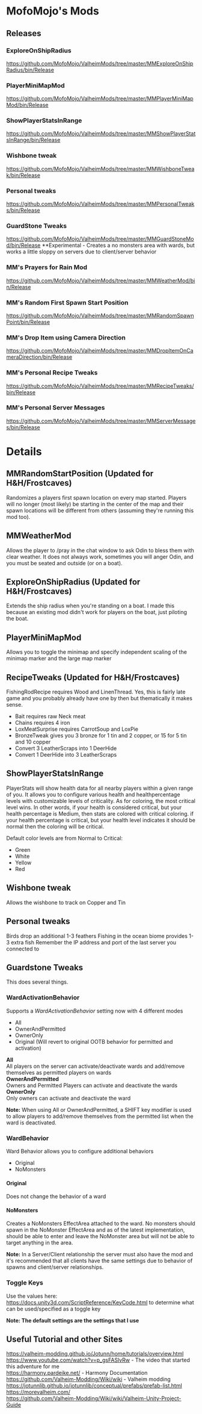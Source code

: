 # MofoMojo's Mods

## Releases
### ExploreOnShipRadius
https://github.com/MofoMojo/ValheimMods/tree/master/MMExploreOnShipRadius/bin/Release

### PlayerMiniMapMod
https://github.com/MofoMojo/ValheimMods/tree/master/MMPlayerMiniMapMod/bin/Release

### ShowPlayerStatsInRange
https://github.com/MofoMojo/ValheimMods/tree/master/MMShowPlayerStatsInRange/bin/Release

### Wishbone tweak
https://github.com/MofoMojo/ValheimMods/tree/master/MMWishboneTweak/bin/Release

### Personal tweaks
https://github.com/MofoMojo/ValheimMods/tree/master/MMPersonalTweaks/bin/Release

### GuardStone Tweaks
https://github.com/MofoMojo/ValheimMods/tree/master/MMGuardStoneMod/bin/Release
**Experimental - Creates a no monsters area with wards, but works a little sloppy on servers due to client/server behavior 

### MM's Prayers for Rain Mod
https://github.com/MofoMojo/ValheimMods/tree/master/MMWeatherMod/bin/Release

### MM's Random First Spawn Start Position
https://github.com/MofoMojo/ValheimMods/tree/master/MMRandomSpawnPoint/bin/Release

### MM's Drop Item using Camera Direction
https://github.com/MofoMojo/ValheimMods/tree/master/MMDropItemOnCameraDirection/bin/Release

### MM's Personal Recipe Tweaks
https://github.com/MofoMojo/ValheimMods/tree/master/MMRecipeTweaks/bin/Release

### MM's Personal Server Messages
https://github.com/MofoMojo/ValheimMods/tree/master/MMServerMessages/bin/Release

# Details
## MMRandomStartPosition (Updated for H&H/Frostcaves)
Randomizes a players first spawn location on every map started. Players will no longer (most likely) be starting in the center of the map and their spawn locations will be different from others (assuming they're running this mod too).

## MMWeatherMod
Allows the player to /pray in the chat window to ask Odin to bless them with clear weather. It does not always work, sometimes you will anger Odin, and you must be seated and outside (or on a boat). 

## ExploreOnShipRadius (Updated for H&H/Frostcaves)
Extends the ship radius when you're standing on a boat. I made this because an existing mod didn't work for players on the boat, just piloting the boat.

## PlayerMiniMapMod
Allows you to toggle the minimap and specify independent scaling of the minimap marker and the large map marker

## RecipeTweaks (Updated for H&H/Frostcaves)
FishingRodRecipe requires Wood and LinenThread. Yes, this is fairly late game and you probably already have one by then but thematically it makes sense. 
* Bait requires raw Neck meat
* Chains requires 4 iron
* LoxMeatSurprise requires CarrotSoup and LoxPie
* BronzeTweak gives you 3 bronze for 1 tin and 2 copper, or 15 for 5 tin and 10 copper
* Convert 3 LeatherScraps into 1 DeerHide
* Convert 1 DeerHide into 3 LeatherScraps

## ShowPlayerStatsInRange 
PlayerStats will show health data for all nearby players within a given range of you. It allows you to configure various health and healthpercentage levels with customizable levels of criticality. As for coloring, the most critical level wins. In other words, if your health is considered critical, but your health percentage is Medium, then stats are colored with critical coloring. if your health percentage is critical, but your health level indicates it should be normal then the coloring will be critical.

Default color levels are from Normal to Critical:

* Green
* White
* Yellow
* Red

## Wishbone tweak
Allows the wishbone to track on Copper and Tin

## Personal tweaks
Birds drop an additional 1-3 feathers
Fishing in the ocean biome provides 1-3 extra fish
Remember the IP address and port of the last server you connected to

## Guardstone Tweaks
This does several things. 

### WardActivationBehavior
Supports a *WardActivationBehavior* setting now with 4 different modes
* All
* OwnerAndPermitted
* OwnerOnly
* Original (Will revert to original OOTB behavior for permitted and activation)

**All**  
All players on the server can activate/deactivate wards and add/remove themselves as permitted players on wards  
**OwnerAndPermitted**  
Owners and Permitted Players can activate and deactivate the wards  
**OwnerOnly**  
Only owners can activate and deactivate the ward  

**Note:**
When using All or OwnerAndPermitted, a SHIFT key modifier is used to allow players to add/remove themselves from the permitted list when the ward is deactivated.

### WardBehavior
Ward Behavior allows you to configure additional behaviors
* Original
* NoMonsters

#### Original
Does not change the behavior of a ward
#### NoMonsters
Creates a NoMonsters EffectArea attached to the ward. 
No monsters should spawn in the NoMonster EffectArea and as of the latest implementation, should be able to enter and leave the NoMonster area but will not be able to target anything in the area. 

**Note:**
In a Server/Client relationship the server must also have the mod and it's recommended that all clients have the same settings due to behavior of spawns and client/server relationships.


### Toggle Keys
Use the values here: https://docs.unity3d.com/ScriptReference/KeyCode.html to determine what can be used/specified as a toggle key

**Note: The default settings are the settings that I use**

## Useful Tutorial and other Sites
https://valheim-modding.github.io/Jotunn/home/tutorials/overview.html  
https://www.youtube.com/watch?v=p_gsFASlvRw - The video that started this adventure for me  
https://harmony.pardeike.net/ - Harmony Documentation  
https://github.com/Valheim-Modding/Wiki/wiki - Valheim modding  
https://jotunnlib.github.io/jotunnlib/conceptual/prefabs/prefab-list.html  
https://morevalheim.com/  
https://github.com/Valheim-Modding/Wiki/wiki/Valheim-Unity-Project-Guide  
